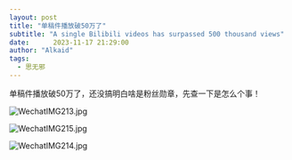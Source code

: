 ```yaml
---
layout: post
title: "单稿件播放破50万了"
subtitle: "A single Bilibili videos has surpassed 500 thousand views"
date:      2023-11-17 21:29:00
author: "Alkaid"
tags:
  - 思无邪
---
```




单稿件播放破50万了，还没搞明白啥是粉丝勋章，先查一下是怎么个事！



![WechatIMG213.jpg](https://s2.loli.net/2023/11/17/xMLXpcjzEFmK8Rh.png)

![WechatIMG215.jpg](https://s2.loli.net/2023/11/17/G2ClLg1eXmvIa4q.png)

![WechatIMG214.jpg](https://s2.loli.net/2023/11/17/fL4NmJ1BRPex7r2.png)